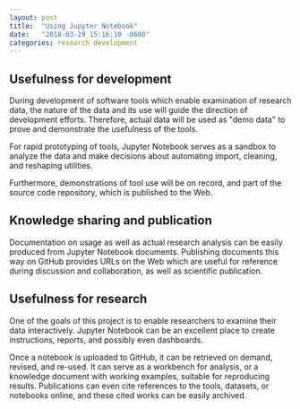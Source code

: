 ```yaml
---
layout: post
title:  "Using Jupyter Notebook"
date:   "2018-03-29 15:16:10 -0600"
categories: research development
---
```


## Usefulness for development

During development of software tools which enable examination of
research data, the nature of the data and its use will guide the
direction of development efforts. Therefore, actual data will be used as
"demo data" to prove and demonstrate the usefulness of the tools.

For rapid prototyping of tools, Jupyter Notebook serves as a sandbox
to analyze the data and make decisions about automating import, cleaning,
and reshaping utilities.

Furthermore, demonstrations of tool use will be on record, and part of
the source code repository, which is published to the Web.

## Knowledge sharing and publication

Documentation on usage as well as actual research analysis can be easily
produced from Jupyter Notebook documents. Publishing documents this way
on GitHub provides URLs on the Web which are useful for reference during
discussion and collaboration, as well as scientific publication.

## Usefulness for research

One of the goals of this project is to enable researchers to
examine their data interactively. Jupyter Notebook can be an excellent
place to create instructions, reports, and possibly even dashboards.

Once a notebook is uploaded to GitHub, it can be retrieved on demand,
revised, and re-used. It can serve as a workbench for analysis, or a
knowledge document with working examples, suitable for reproducing
results. Publications can even cite references to the tools, datasets,
or notebooks online, and these cited works can be easily archived.

